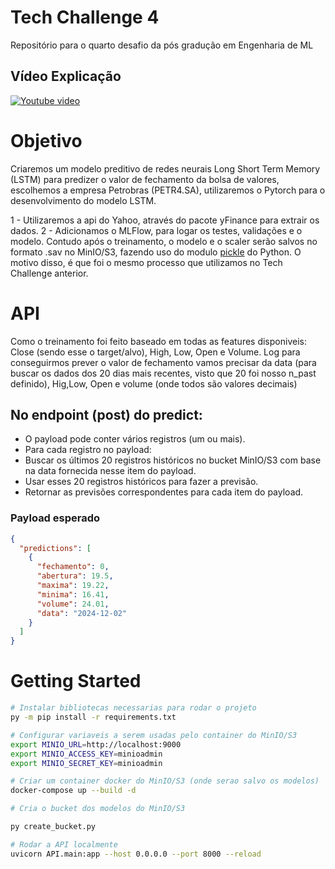 # Tech Challenge 4

Repositório para o quarto desafio da pós gradução em Engenharia de ML

## Vídeo Explicação
[![Youtube video](https://img.youtube.com/vi/L6rS8jcr85I/0.jpg)](https://youtu.be/L6rS8jcr85I)

# Objetivo

Criaremos um modelo preditivo de redes neurais Long Short Term Memory (LSTM) para predizer o valor de fechamento da bolsa de valores, escolhemos a empresa Petrobras (PETR4.SA), utilizaremos o Pytorch para o desenvolvimento do modelo LSTM.

1 - Utilizaremos a api do Yahoo, através do pacote yFinance para extrair os dados.
2 - Adicionamos o MLFlow, para logar os testes, validações e o modelo. Contudo após o treinamento, o modelo e o scaler serão salvos no formato .sav no MinIO/S3, fazendo uso do modulo [pickle](https://docs.python.org/3/library/pickle.html#module-pickle) do Python. O motivo disso, é que foi o mesmo processo que utilizamos no Tech Challenge anterior.

# API

Como o treinamento foi feito baseado em todas as features disponiveis: Close (sendo esse o target/alvo), High, Low, Open e Volume.
Log para conseguirmos prever o valor de fechamento vamos precisar da data (para buscar os dados dos 20 dias mais recentes, visto que 20 foi nosso n_past definido), Hig,Low, Open e volume (onde todos são valores decimais)

## No endpoint (post) do predict:

- O payload pode conter vários registros (um ou mais).
- Para cada registro no payload:
- Buscar os últimos 20 registros históricos no bucket MinIO/S3 com base na data fornecida nesse item do payload.
- Usar esses 20 registros históricos para fazer a previsão.
- Retornar as previsões correspondentes para cada item do payload.

### Payload esperado

```json
{
  "predictions": [
    {
      "fechamento": 0,
      "abertura": 19.5,
      "maxima": 19.22,
      "minima": 16.41,
      "volume": 24.01,
      "data": "2024-12-02"
    }
  ]
}
```

# Getting Started

```bash
# Instalar bibliotecas necessarias para rodar o projeto
py -m pip install -r requirements.txt

# Configurar variaveis a serem usadas pelo container do MinIO/S3
export MINIO_URL=http://localhost:9000
export MINIO_ACCESS_KEY=minioadmin
export MINIO_SECRET_KEY=minioadmin

# Criar um container docker do MinIO/S3 (onde serao salvo os modelos)
docker-compose up --build -d

# Cria o bucket dos modelos do MinIO/S3

py create_bucket.py

# Rodar a API localmente
uvicorn API.main:app --host 0.0.0.0 --port 8000 --reload
```


